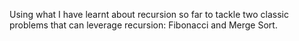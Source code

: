 Using what I have learnt about recursion so far to tackle two classic problems that can leverage recursion: Fibonacci and Merge Sort.

